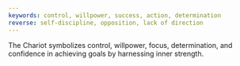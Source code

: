 ```yaml
---
keywords: control, willpower, success, action, determination
reverse: self-discipline, opposition, lack of direction
---
```


The Chariot symbolizes control, willpower, focus, determination, and confidence in achieving goals by harnessing inner strength.
